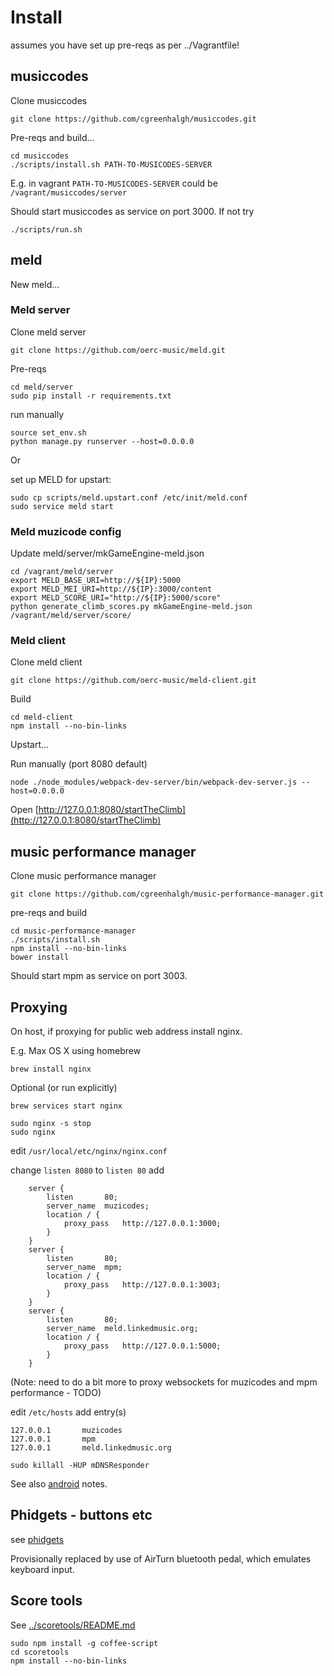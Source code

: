 # Install

assumes you have set up pre-reqs as per ../Vagrantfile!

## musiccodes

Clone musiccodes
```
git clone https://github.com/cgreenhalgh/musiccodes.git
```
Pre-reqs and build...
```
cd musiccodes
./scripts/install.sh PATH-TO-MUSICODES-SERVER
```
E.g. in vagrant `PATH-TO-MUSICODES-SERVER` could be `/vagrant/musiccodes/server`

Should start musiccodes as service on port 3000. If not try
```
./scripts/run.sh
```

## meld

New meld...

### Meld server

Clone meld server
```
git clone https://github.com/oerc-music/meld.git
```
Pre-reqs
```
cd meld/server
sudo pip install -r requirements.txt
```
run manually
```
source set_env.sh
python manage.py runserver --host=0.0.0.0
```
Or

set up MELD for upstart:
```
sudo cp scripts/meld.upstart.conf /etc/init/meld.conf
sudo service meld start
```

### Meld muzicode config

Update meld/server/mkGameEngine-meld.json
```
cd /vagrant/meld/server
export MELD_BASE_URI=http://${IP}:5000
export MELD_MEI_URI=http://${IP}:3000/content
export MELD_SCORE_URI="http://${IP}:5000/score"
python generate_climb_scores.py mkGameEngine-meld.json /vagrant/meld/server/score/
```

### Meld client

Clone meld client
```
git clone https://github.com/oerc-music/meld-client.git
```
Build
```
cd meld-client
npm install --no-bin-links
```

Upstart...


Run manually (port 8080 default)
```
node ./node_modules/webpack-dev-server/bin/webpack-dev-server.js --host=0.0.0.0
```

Open [http://127.0.0.1:8080/startTheClimb](http://127.0.0.1:8080/startTheClimb)

## music performance manager

Clone music performance manager
```
git clone https://github.com/cgreenhalgh/music-performance-manager.git
```
pre-reqs and build
```
cd music-performance-manager
./scripts/install.sh
npm install --no-bin-links
bower install
```

Should start mpm as service on port 3003.

## Proxying

On host, if proxying for public web address install nginx.

E.g. Max OS X using homebrew
```
brew install nginx
```
Optional (or run explicitly)
```
brew services start nginx
```
```
sudo nginx -s stop
sudo nginx
```
edit `/usr/local/etc/nginx/nginx.conf`

change `listen 8080` to `listen 80`
add
```
    server {
        listen       80;
        server_name  muzicodes;
        location / {
            proxy_pass   http://127.0.0.1:3000;
        }
	}
    server {
        listen       80;
        server_name  mpm;
        location / {
            proxy_pass   http://127.0.0.1:3003;
        }
	}
    server {
        listen       80;
        server_name  meld.linkedmusic.org;
        location / {
            proxy_pass   http://127.0.0.1:5000;
        }
	}

```
(Note: need to do a bit more to proxy websockets for muzicodes and mpm performance - TODO)

edit `/etc/hosts`
add entry(s)
```
127.0.0.1       muzicodes
127.0.0.1       mpm
127.0.0.1		meld.linkedmusic.org
```

```
sudo killall -HUP mDNSResponder
```

See also [android](android.md) notes.

## Phidgets - buttons etc

see [phidgets](../phidgets/install.md)

Provisionally replaced by use of AirTurn bluetooth pedal, which emulates keyboard input.


## Score tools

See [../scoretools/README.md](../scoretools/README.md)

```
sudo npm install -g coffee-script
cd scoretools
npm install --no-bin-links
```

